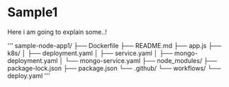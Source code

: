 # Sample1
Here i am going to explain some..!

'''
sample-node-app1/
├── Dockerfile
├── README.md
├── app.js
├── k8s/
│   ├── deployment.yaml
│   ├── service.yaml
│   ├── mongo-deployment.yaml
│   └── mongo-service.yaml
├── node_modules/
├── package-lock.json
├── package.json
└── .github/
    └── workflows/
        └── deploy.yaml
        '''

